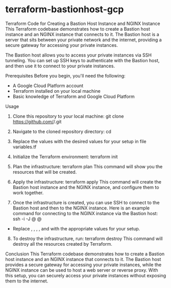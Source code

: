 # terraform-bastionhost-gcp


Terraform Code for Creating a Bastion Host Instance and NGINX Instance
This Terraform codebase demonstrates how to create a Bastion host instance and an NGINX instance that connects to it. The Bastion host is a server that sits between your private network and the internet, providing a secure gateway for accessing your private instances.

The Bastion host allows you to access your private instances via SSH tunneling. You can set up SSH keys to authenticate with the Bastion host, and then use it to connect to your private instances.

Prerequisites
Before you begin, you'll need the following:

- A Google Cloud Platform account
- Terraform installed on your local machine
- Basic knowledge of Terraform and Google Cloud Platform


Usage

1. Clone this repository to your local machine: git clone https://github.com/<username>/<repository-name>.git
2. Navigate to the cloned repository directory: cd <repository-name>
3. Replace the values with the desired values for your setup in file variables.tf
4. Initialize the Terraform environment: terraform init
5. Plan the infrastructure: terraform plan
This command will show you the resources that will be created.
6. Apply the infrastructure: terraform apply
This command will create the Bastion host instance and the NGINX instance, and configure them to work together.

7. Once the infrastructure is created, you can use SSH to connect to the Bastion host and then to the NGINX instance. Here is an example command for connecting to the NGINX instance via the Bastion host: ssh -i <path-to-ssh-key> -J <bastion-username>@<bastion-public-ip> <nginx-username>@<nginx-private-ip>
  - Replace <path-to-ssh-key>, <bastion-username>, <bastion-public-ip>, <nginx-username>, and <nginx-private-ip> with the appropriate values for your setup.

8. To destroy the infrastructure, run: terraform destroy
This command will destroy all the resources created by Terraform.

Conclusion
This Terraform codebase demonstrates how to create a Bastion host instance and an NGINX instance that connects to it. The Bastion host provides a secure gateway for accessing your private instances, while the NGINX instance can be used to host a web server or reverse proxy. With this setup, you can securely access your private instances without exposing them to the internet.